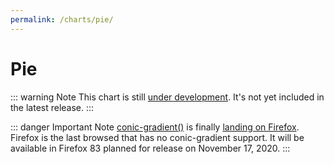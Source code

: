 ```yaml
---
permalink: /charts/pie/
---
```


# Pie <Badge type="warning" vertical="top" text="Under Development" />

::: warning Note
This chart is still [under development](/development/roadmap/). It's not yet included in the latest release.
:::

::: danger Important Note
[conic-gradient()](https://developer.mozilla.org/en-US/docs/Web/CSS/conic-gradient) is finally [landing on Firefox](https://bugzilla.mozilla.org/show_bug.cgi?id=1632351). Firefox is the last browsed that has no conic-gradient support. It will be available in Firefox 83 planned for release on November 17, 2020.
:::
